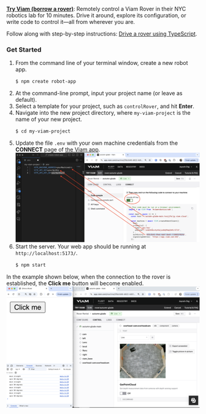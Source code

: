 **[Try Viam (borrow a rover)](https://app.viam.com/try)**: Remotely control a Viam Rover in their NYC robotics lab for 10 minutes. Drive it around, explore its configuration, or write code to control it—all from wherever you are.

Follow along with step-by-step instructions: [Drive a rover using TypeScript](https://codelabs.viam.com/guide/drive-rover-ts/index.html?index=..%2F..index#0).

### Get Started

1. From the command line of your terminal window, create a new robot app.
   ```bash
   $ npm create robot-app
   ```
1. At the command-line prompt, input your project name (or leave as default).
1. Select a template for your project, such as `controlRover`, and hit **Enter**.
1. Navigate into the new project directory, where `my-viam-project` is the name of your new project.
   ```bash
   $ cd my-viam-project
   ```
1. Update the file `.env` with your own machine credentials from the **CONNECT** page of [the Viam app](https://app.viam.com/fleet/locations).
   ![viam machine credentials](https://github.com/loopDelicious/create-robot-app/blob/main/viamMachineCredentials.png)
1. Start the server. Your web app should be running at `http://localhost:5173/`.
   ```bash
   $ npm start
   ```

In the example shown below, when the connection to the rover is established, the **Click me** button will become enabled.
![TypeScript app to control rover](https://github.com/loopDelicious/create-robot-app/blob/main/clickMe.png)
